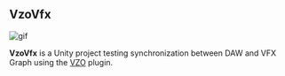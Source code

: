 VzoVfx
------

![gif](https://user-images.githubusercontent.com/343936/153742955-95cc9846-adc5-4d6d-a777-68a175155c06.gif)

**VzoVfx** is a Unity project testing synchronization between DAW and VFX Graph using the [VZO] plugin.

[VZO]: https://github.com/keijiro/vzo

